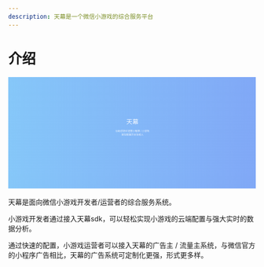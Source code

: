 ```yaml
---
description: 天幕是一个微信小游戏的综合服务平台
---
```


# 介绍

![](.gitbook/assets/image%20%284%29.png)

天幕是面向微信小游戏开发者/运营者的综合服务系统。

小游戏开发者通过接入天幕sdk，可以轻松实现小游戏的云端配置与强大实时的数据分析。

通过快速的配置，小游戏运营者可以接入天幕的广告主 / 流量主系统，与微信官方的小程序广告相比，天幕的广告系统可定制化更强，形式更多样。



